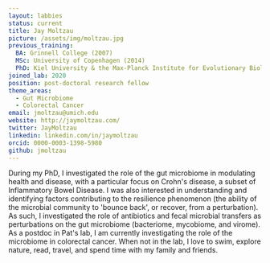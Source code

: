 ```yaml
---
layout: labbies
status: current
title: Jay Moltzau 
picture: /assets/img/moltzau.jpg
previous_training:
  BA: Grinnell College (2007)
  MSc: University of Copenhagen (2014)
  PhD: Kiel University & the Max-Planck Institute for Evolutionary Biology (2017)
joined_lab: 2020
position: post-doctoral research fellow
theme_areas:
  - Gut Microbiome
  - Colorectal Cancer
email: jmoltzau@umich.edu 
website: http://jaymoltzau.com/
twitter: JayMoltzau
linkedin: linkedin.com/in/jaymoltzau
orcid: 0000-0003-1398-5980
github: jmoltzau 
---
```


During my PhD, I investigated the role of the gut microbiome in modulating health and disease, with a particular focus on Crohn's disease, a subset of Inflammatory Bowel Disease. I was also interested in understanding and identifying factors contributing to the resilience phenomenon (the ability of the microbial community to 'bounce back', or recover, from a perturbation). As such, I investigated the role of antibiotics and fecal microbial transfers as perturbations on the gut microbiome (bacteriome, mycobiome, and virome). As a postdoc in Pat's lab, I am currently investigating the role of the microbiome in colorectal cancer. When not in the lab, I love to swim, explore nature, read, travel, and spend time with my family and friends. 
